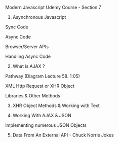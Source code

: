 Modern Javascript Udemy Course - Section 7

<!-- I've found this section confusing so I've decided to take detailed notes and take my
time for this section. This section is going to cover Asynchronous Javascript, AJAX, and
Fetch APIs.  -->

1. Asynchronous Javascript

Sync Code

<!-- Synchronous Code is step-by-step code or blocking code.

E.g.

posts = loadPosts();
    ... waits until posts are fetched from server.

doTheNextThing();
    ... this can only be carried out once loadPosts has completed fetching posts.
-->

Async Code

<!-- Asynchronous code is when these tasks can be carried out simeultaneously.

Lecture 57. (1:55-2:36)
E.g.

loadPosts(function() {
    ... waits until posts are fetched
});

doTheNextThing();
    ... doesn't have to wait for posts to load - carries out this task.

An example of handling asynchronous code is passing through a 'Callback Function'
which is what we have done here.

This callback will run and fetch the post and allow us to do something with the post
but 'doTheNextThing()' will not have to wait for posts to be fetched to run.

Program isn't blocked like it would be with synchronous code and will keep going.

Even if it takes a long time to fetch the posts this won't stop doTheNextThing() from running.

This makes for a faster application.

-->

Browser/Server APIs

<!-- Most async code you work with will be part of an API or library.

- AJAX, XHR object (next lesson)
- jQuery Ajax, Fetch API

etc.

These are all Async technologies - so you have to handle the response in a certain way.

** Bit confused with this - something I can return to. **
-->

Handling Async Code

<!-- There are ways to work with Async code:

- Callbacks
- Promises
- Async/Await - can be structured in a way that looks like Sync code.

-->

2. What is AJAX ?

<!--

AJAX

- Stands for Asynchronous Javascript & XML.

- Set of web technologies

- Sends and receives data from the browser and server.

- Done behind the scenes so you don't have to reload the browser.

- XML has been replaced by JSON. Most APIs now return JSON data instead of XML.

-->

Pathway (Diagram Lecture 58. 1:05)

<!--

Pathway without AJAX

- Browser sends request > Server sends response

- Usually you'd click a link which would send a request to the server and we would get a
response back which includes the WHOLE web page (headers, data etc), which will reload
the page.

AJAX Pathway

- Browser sends JS Call > AJAX Engine sends XmlHttpRequest > Server sends XML/JSON data back

to AJAX > AJAX Engine sends HTML Response to browser.

- Therefore AJAX allows us to make requests asynchronously.

- This happens in the background, removing the need for a browser to reload or refresh.

- For example updating a section of text can be done with AJAX which is much faster and removes
the need to reload the web page.

- This makes the browser more interactive too.

-->

XML Http Request or XHR Object

<!--

- Core technology in AJAX.

- An API in the form of an object.

- Provided by the browsers JS environment. (All browsers have this API.)

- Methods transfer data between browser and server.

So this is what AJAX uses to send data to the server to return a JSON format, which can
be converted into a HTML response in the browser.

-->

Libraries & Other Methods

<!--

These are similar libraries that provide a similar service to AJAX

- Fetch API (Part of Vanilla JS & browser, newer than AJAX)
    - Will be covering Fetch later

- Axios

- Superagent

- jQuery

- Node HTTP

-->

3. XHR Object Methods & Working with Text

<!--

See app.js for xhr object properties/methods and extracting a text file.

-->

4. Working With AJAX & JSON

<!-- The first part of this lesson is similar to 'app.js' because I am outputting
a single object.
-->

Implementing numerous JSON Objects

<!--

(Lecture 60. 10:00 Start)

- The difference in getPokemons() is that we are using a forEach loop to loop through
our array.

- We are also using the let keyword in order to assign multiple objects to the output
variable.

- I was a little bit confused about the singular 'pokemon' parameter, but because we
are looping through the pokemons variable, we can assign anything within the parentheses.

I.e. pokemons.forEach(function(yolo){
    yolo.id
    yolo.name
    yolo.type
});

- The '+=' means we are appending.

 -->

5. Data From An External API - Chuck Norris Jokes

<!-- This is workspace is getting a bit clogged, so will create a different repo for this
section. -->
